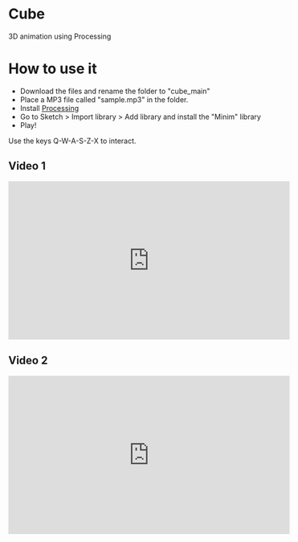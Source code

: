 # Cube
3D animation using Processing

# How to use it
* Download the files and rename the folder to "cube_main"
* Place a MP3 file called "sample.mp3" in the folder.
* Install [Processing](https://processing.org)
* Go to Sketch > Import library > Add library and install the "Minim" library
* Play!

Use the keys Q-W-A-S-Z-X to interact.

## Video 1

<iframe width="560" height="315" src="https://www.youtube.com/embed/eBuQEjoUfYg" frameborder="0" allow="autoplay; encrypted-media" allowfullscreen></iframe>


## Video 2

<iframe width="560" height="315" src="https://www.youtube.com/embed/3cdb_Y5-BWQ" frameborder="0" allow="autoplay; encrypted-media" allowfullscreen></iframe>

